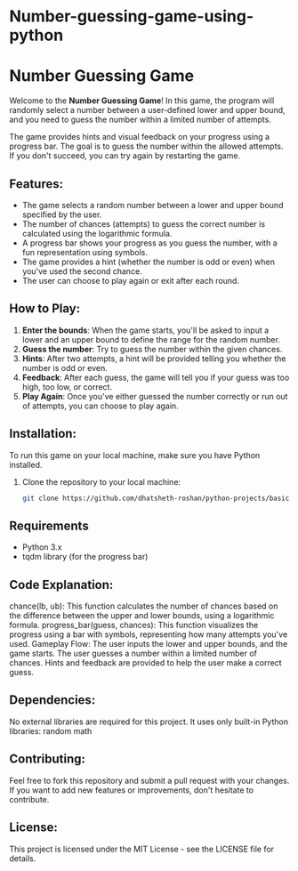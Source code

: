 # Number-guessing-game-using-python


# Number Guessing Game

Welcome to the **Number Guessing Game**! In this game, the program will randomly select a number between a user-defined lower and upper bound, and you need to guess the number within a limited number of attempts.

The game provides hints and visual feedback on your progress using a progress bar. The goal is to guess the number within the allowed attempts. If you don't succeed, you can try again by restarting the game.

## Features:
- The game selects a random number between a lower and upper bound specified by the user.
- The number of chances (attempts) to guess the correct number is calculated using the logarithmic formula.
- A progress bar shows your progress as you guess the number, with a fun representation using symbols.
- The game provides a hint (whether the number is odd or even) when you've used the second chance.
- The user can choose to play again or exit after each round.

## How to Play:
1. **Enter the bounds**: When the game starts, you'll be asked to input a lower and an upper bound to define the range for the random number.
2. **Guess the number**: Try to guess the number within the given chances.
3. **Hints**: After two attempts, a hint will be provided telling you whether the number is odd or even.
4. **Feedback**: After each guess, the game will tell you if your guess was too high, too low, or correct.
5. **Play Again**: Once you've either guessed the number correctly or run out of attempts, you can choose to play again.

## Installation:
To run this game on your local machine, make sure you have Python installed.

1. Clone the repository to your local machine:
   ```bash
   git clone https://github.com/dhatsheth-roshan/python-projects/basic/number-guessing-game.git


## Requirements
- Python 3.x
- tqdm library (for the progress bar)

## Code Explanation:
chance(lb, ub): This function calculates the number of chances based on the difference between the upper and lower bounds, using a logarithmic formula.
progress_bar(guess, chances): This function visualizes the progress using a bar with symbols, representing how many attempts you've used.
Gameplay Flow: The user inputs the lower and upper bounds, and the game starts. The user guesses a number within a limited number of chances. Hints and feedback are provided to help the user make a correct guess.

## Dependencies:
No external libraries are required for this project. It uses only built-in Python libraries:
random
math

## Contributing:
Feel free to fork this repository and submit a pull request with your changes. If you want to add new features or improvements, don't hesitate to contribute.

## License:
This project is licensed under the MIT License - see the LICENSE file for details.
